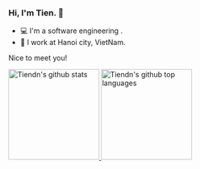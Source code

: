 
### Hi, I'm Tien. 👋

- 💻 I'm a software engineering . 
- 🏡 I work at Hanoi city, VietNam.
<!-- - 📫 You can reach me to ask for help any problem via: [Telegram](https://t.me/giautm), [Twitter](https://twitter.com/giau_tm) -->

Nice to meet you!

<a href="https://github.com/tiendn">
  <img height="180em" src="https://github-readme-stats.vercel.app/api?username=tiendn&show_icons=true&theme=merko&count_private=true" alt="Tiendn's github stats" />
  <img height="180em" src="https://github-readme-stats.vercel.app/api/top-langs/?username=tiendn&theme=merko&layout=compact" alt="Tiendn's github top languages" />
</a>
<!--
**giautm/giautm** is a ✨ _special_ ✨ repository because its `README.md` (this file) appears on your GitHub profile.

Here are some ideas to get you started:

- 🔭 I’m currently working on ...
- 🌱 I’m currently learning ...
- 👯 I’m looking to collaborate on ...
- 🤔 I’m looking for help with ...
- 💬 Ask me about ...
- 😄 Pronouns: ...
- ⚡ Fun fact: ...
-->
